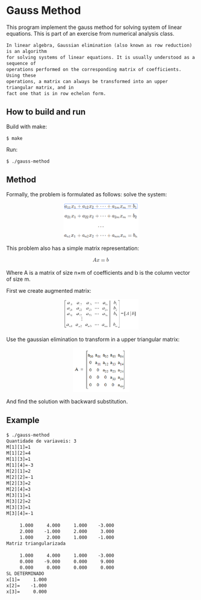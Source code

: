 # Gauss Method 

This program implement the gauss method for solving system of linear equations. This is part of an exercise from numerical analysis class.

```
In linear algebra, Gaussian elimination (also known as row reduction) is an algorithm 
for solving systems of linear equations. It is usually understood as a sequence of 
operations performed on the corresponding matrix of coefficients. Using these 
operations, a matrix can always be transformed into an upper triangular matrix, and in 
fact one that is in row echelon form.
```

## How to build and run

Build with make:

```
$ make
```
Run:

```
$ ./gauss-method
```

## Method

Formally, the problem is formulated as follows: solve the system:

<p align="center">
	<img alt="eqs" src="./imgs/01.png" width="200px">
</p>

This problem also has a simple matrix representation:

<p align="center">
	<img alt="eqs" src="./imgs/02.png" width="50px">
</p>

Where A is a matrix of size n×m of coefficients and b is the column vector of size m.

First we create augmented matrix:

<p align="center">
	<img alt="eqs" src="./imgs/04.png" width="200px">
</p>

Use the gaussian elimination to transform in a upper triangular matrix: 

<p align="center">
	<img alt="eqs" src="./imgs/03.jpg" width="150px">
</p>

And find the solution with backward substitution.

## Example

```
$ ./gauss-method 
Quantidade de variaveis: 3
M[1][1]=1
M[1][2]=4
M[1][3]=1
M[1][4]=-3
M[2][1]=2
M[2][2]=-1
M[2][3]=2
M[2][4]=3
M[3][1]=1
M[3][2]=2
M[3][3]=1
M[3][4]=-1

     1.000     4.000     1.000    -3.000
     2.000    -1.000     2.000     3.000
     1.000     2.000     1.000    -1.000
Matriz triangularizada

     1.000     4.000     1.000    -3.000
     0.000    -9.000     0.000     9.000
     0.000     0.000     0.000     0.000
SL DETERMINADO
x[1]=     1.000
x[2]=    -1.000
x[3]=     0.000

```
